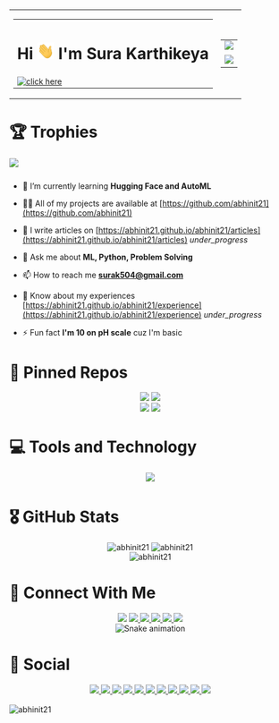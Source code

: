 ###

<table align="center">
  <tr>
    <td align="center">
      <table>
        <tr align="center"><td>
          <h1>
            Hi <img src="https://raw.githubusercontent.com/abhinit21/abhinit21/main/emojis/wave.gif" width="30" height="30" /> I'm Sura Karthikeya
          </h1>
        </td></tr>
        <tr><td>
          <a href="https://leetcode.com/abhinit21/" >
             <img alt="click here" width="475em" src="https://leetcard.jacoblin.cool/abhinit21?ext=heatmap" />
          </a>
        </td></tr>
      </table>
    </td>
    <td align="center">
      <table>
        <tr align="center"><td><img height="30" src="https://profile-counter.glitch.me/abhinit21/count.svg?" /></td></tr>
        <tr><td>
          <a href="https://stackoverflow.com/users/13334778/abhinit21" >
            <img width="240em" src="https://github-readme-stackoverflow.vercel.app/?userID=13334778&theme=dark" />
          </a>
        </td></tr>
      </table>
    </td>
  </tr>
</table>

###

<h1 align="left">
    🏆 Trophies
</h1>

<div>
  <img src="https://github-profile-trophy.vercel.app/?username=abhinit21&theme=onedark&no-frame=true&no-bg=false&column=7&margin-w=15" />
</div>

###

- 🌱 I’m currently learning **Hugging Face and AutoML**

- 👨‍💻 All of my projects are available at [https://github.com/abhinit21](https://github.com/abhinit21)

- 📝 I write articles on [https://abhinit21.github.io/abhinit21/articles](https://abhinit21.github.io/abhinit21/articles) _under_progress_

- 💬 Ask me about **ML, Python, Problem Solving**

- 📫 How to reach me **surak504@gmail.com**

- 📄 Know about my experiences [https://abhinit21.github.io/abhinit21/experience](https://abhinit21.github.io/abhinit21/experience) _under_progress_

- ⚡ Fun fact **I'm 10 on pH scale** cuz I'm basic

###

<h1 align="left">
    🌟 Pinned Repos
</h1>

<div align="center">
  <img src="https://github-readme-stats.vercel.app/api/pin/?username=abhinit21&repo=abhinit21&theme=onedark" />
  <img src="https://github-readme-stats.vercel.app/api/pin/?username=abhinit21&repo=abhinit21&theme=onedark" />
</div>

<div align="center">
  <img src="https://github-readme-stats.vercel.app/api/pin/?username=abhinit21&repo=face-mask-classify&theme=onedark" />
  <img src="https://github-readme-stats.vercel.app/api/pin/?username=abhinit21&repo=eShop-capstone&theme=onedark" />
</div>

###

<h1 align="left">
    💻 Tools and Technology
</h1>

<div align="center">
  <img src="https://skillicons.dev/icons?i=all&theme=dark">
</div>

###

<h1 align="left">
    🎖️ GitHub Stats
</h1>

<div align="center">
  <img
    alt="abhinit21"
    src="https://github-readme-stats.vercel.app/api/top-langs/?username=abhinit21&theme=onedark&hide_border=false&include_all_commits=true&count_private=true&layout=compact" />
  <img
    alt="abhinit21" height="165em"
    src="https://github-readme-stats.vercel.app/api?username=abhinit21&theme=onedark&hide_border=false&include_all_commits=true&count_private=true" />
</div>

<div align="center">
  <img
    alt="abhinit21" height="165em"
    src="https://github-readme-streak-stats.herokuapp.com/?user=abhinit21&theme=onedark&hide_border=false" />
</div>

###

<h1 align="left">
    👋 Connect With Me
</h1>

<div align="center">
  <img src="https://dcbadge.vercel.app/api/shield/757504251617345626?theme=discord-inverted" height="35" />
  <a href="https://www.linkedin.com/in/karthikeya-sura-631758191/">
    <img src="https://img.shields.io/badge/LinkedIn-0077B5?style=for-the-badge&logo=linkedin&logoColor=white" height="35" />
  </a>
  <a href="https://twitter.com/_Karthikeya">
    <img src="https://img.shields.io/badge/Twitter-1DA1F2?style=for-the-badge&logo=twitter&logoColor=white" height="35" />
  </a>
  <a href="#">
    <img src="https://img.shields.io/badge/fiverr-1DBF73?style=for-the-badge&logo=fiverr&logoColor=white" height="35" />
  </a>
  <a href="#">
    <img src="https://img.shields.io/badge/Freelancer-29B2FE?style=for-the-badge&logo=Freelancer&logoColor=white" height="35" />
  </a>
  <a href="https://t.me/abhinit21">
    <img src="https://img.shields.io/badge/Telegram-2CA5E0?style=for-the-badge&logo=telegram&logoColor=white" height="35" />
  </a>
</div>

<div align="center">
  <img alt="Snake animation" src="https://github.com/abhinit21/abhinit21/blob/output/snake.svg" />
</div>

###

<h1 align="left">
    🤝 Social
</h1>

<div align="center">
  <a href="https://stackoverflow.com/users/13334778/abhinit21">
    <img src="https://img.shields.io/badge/Stack_Overflow-FE7A16?style=for-the-badge&logo=stack-overflow&logoColor=white" height="35" />
  </a>
  <a href="https://www.kaggle.com/surakarthikeya">
    <img src="https://img.shields.io/badge/Kaggle-20BEFF?style=for-the-badge&logo=Kaggle&logoColor=white" height="35" />
  </a>
  <a href="https://www.hackerrank.com/abhinit21">
    <img src="https://img.shields.io/badge/-Hackerrank-2EC866?style=for-the-badge&logo=HackerRank&logoColor=white" height="35" />
  </a>
  <a href="https://www.codechef.com/users/abhinit21">
    <img src="https://img.shields.io/badge/Codechef-%23B92B27.svg?&style=for-the-badge&logo=Codechef&logoColor=white" height="35" />
  </a>
   <a href="">
    <img src="https://img.shields.io/badge/-Behance-blue?style=for-the-badge&logo=behance&logoColor=white" height="35" />
  </a>
  <a href="#">
    <img src="https://img.shields.io/badge/Dribbble-EA4C89?style=for-the-badge&logo=dribbble&logoColor=white" height="35" />
  </a>
  <a href="#">
    <img src="https://img.shields.io/badge/GitLab-330F63?style=for-the-badge&logo=gitlab&logoColor=white" height="35" />
  </a>
  <a href="https://www.instagram.com/surakarthikeya/">
    <img src="https://img.shields.io/badge/Instagram-E4405F?style=for-the-badge&logo=instagram&logoColor=white" height="35" />
  </a>
  <a href="#">
    <img src="https://img.shields.io/badge/Spotify-1ED760?&style=for-the-badge&logo=spotify&logoColor=white" height="35" />
  </a>
  <a href="#">
    <img src="https://img.shields.io/badge/Medium-12100E?style=for-the-badge&logo=medium&logoColor=white" height="35" />
  </a>
  <a href="https://auth.geeksforgeeks.org/user/abhinit21/">
    <img src="https://img.shields.io/badge/GeeksforGeeks-298D46?style=for-the-badge&logo=geeksforgeeks&logoColor=white" height="35" />
  </a>
</div>

<br>

<div>
  <img
    alt="abhinit21"
    src="https://activity-graph.herokuapp.com/graph?username=abhinit21&theme=github" />
</div>

###


<!-- <div align="center">
    <img
      alt="abhinit21"
      src="http://github-profile-summary-cards.vercel.app/api/cards/productive-time?username=abhinit21&theme=monokai&utcOffset=5" />
    <img 
       alt="Snake animation"
       src="https://metrics.lecoq.io/abhinit21?template=classic&base.header=0&base.activity=0&base.community=0&base.repositories=0&base.metadata=0&stars=1&base=header%2C%20activity%2C%20community%2C%20repositories%2C%20metadata&base.indepth=false&base.hireable=false&base.skip=false&stars=false&stars.limit=4&config.timezone=Asia%2FCalcutta" /> -->
</div>

<!-- 
<h3 align="left">Connect with me:</h3>
<p align="left">
<a href="https://twitter.com/_karthikeya" target="blank"><img align="center" src="https://raw.githubusercontent.com/rahuldkjain/github-profile-readme-generator/master/src/images/icons/Social/twitter.svg" alt="_karthikeya" height="30" width="40" /></a>
<a href="https://linkedin.com/in/karthikeya-sura" target="blank"><img align="center" src="https://raw.githubusercontent.com/rahuldkjain/github-profile-readme-generator/master/src/images/icons/Social/linked-in-alt.svg" alt="karthikeya-sura" height="30" width="40" /></a>
<a href="https://stackoverflow.com/users/13334778" target="blank"><img align="center" src="https://raw.githubusercontent.com/rahuldkjain/github-profile-readme-generator/master/src/images/icons/Social/stack-overflow.svg" alt="13334778" height="30" width="40" /></a>
<a href="https://kaggle.com/sura karthikeya" target="blank"><img align="center" src="https://raw.githubusercontent.com/rahuldkjain/github-profile-readme-generator/master/src/images/icons/Social/kaggle.svg" alt="sura karthikeya" height="30" width="40" /></a>
<a href="https://www.codechef.com/users/@abhinit21" target="blank"><img align="center" src="https://cdn.jsdelivr.net/npm/simple-icons@3.1.0/icons/codechef.svg" alt="@abhinit21" height="30" width="40" /></a>
<a href="https://www.hackerrank.com/abhinit21" target="blank"><img align="center" src="https://raw.githubusercontent.com/rahuldkjain/github-profile-readme-generator/master/src/images/icons/Social/hackerrank.svg" alt="abhinit21" height="30" width="40" /></a>
<a href="https://www.leetcode.com/abhinit21" target="blank"><img align="center" src="https://raw.githubusercontent.com/rahuldkjain/github-profile-readme-generator/master/src/images/icons/Social/leet-code.svg" alt="abhinit21" height="30" width="40" /></a>
<a href="https://auth.geeksforgeeks.org/user/abhinit21" target="blank"><img align="center" src="https://raw.githubusercontent.com/rahuldkjain/github-profile-readme-generator/master/src/images/icons/Social/geeks-for-geeks.svg" alt="abhinit21" height="30" width="40" /></a>
<a href="https://discord.gg/Abhinit21#1445" target="blank"><img align="center" src="https://raw.githubusercontent.com/rahuldkjain/github-profile-readme-generator/master/src/images/icons/Social/discord.svg" alt="Abhinit21#1445" height="30" width="40" /></a>
</p>

<h3 align="left">Languages and Tools:</h3>
<p align="left"> <a href="https://developer.android.com" target="_blank" rel="noreferrer"> <img src="https://raw.githubusercontent.com/devicons/devicon/master/icons/android/android-original-wordmark.svg" alt="android" width="40" height="40"/> </a> <a href="https://angular.io" target="_blank" rel="noreferrer"> <img src="https://angular.io/assets/images/logos/angular/angular.svg" alt="angular" width="40" height="40"/> </a> <a href="https://www.arduino.cc/" target="_blank" rel="noreferrer"> <img src="https://cdn.worldvectorlogo.com/logos/arduino-1.svg" alt="arduino" width="40" height="40"/> </a> <a href="https://aws.amazon.com" target="_blank" rel="noreferrer"> <img src="https://raw.githubusercontent.com/devicons/devicon/master/icons/amazonwebservices/amazonwebservices-original-wordmark.svg" alt="aws" width="40" height="40"/> </a> <a href="https://getbootstrap.com" target="_blank" rel="noreferrer"> <img src="https://raw.githubusercontent.com/devicons/devicon/master/icons/bootstrap/bootstrap-plain-wordmark.svg" alt="bootstrap" width="40" height="40"/> </a> <a href="https://www.w3schools.com/css/" target="_blank" rel="noreferrer"> <img src="https://raw.githubusercontent.com/devicons/devicon/master/icons/css3/css3-original-wordmark.svg" alt="css3" width="40" height="40"/> </a> <a href="https://dart.dev" target="_blank" rel="noreferrer"> <img src="https://www.vectorlogo.zone/logos/dartlang/dartlang-icon.svg" alt="dart" width="40" height="40"/> </a> <a href="https://www.djangoproject.com/" target="_blank" rel="noreferrer"> <img src="https://cdn.worldvectorlogo.com/logos/django.svg" alt="django" width="40" height="40"/> </a> <a href="https://www.docker.com/" target="_blank" rel="noreferrer"> <img src="https://raw.githubusercontent.com/devicons/devicon/master/icons/docker/docker-original-wordmark.svg" alt="docker" width="40" height="40"/> </a> <a href="https://expressjs.com" target="_blank" rel="noreferrer"> <img src="https://raw.githubusercontent.com/devicons/devicon/master/icons/express/express-original-wordmark.svg" alt="express" width="40" height="40"/> </a> <a href="https://firebase.google.com/" target="_blank" rel="noreferrer"> <img src="https://www.vectorlogo.zone/logos/firebase/firebase-icon.svg" alt="firebase" width="40" height="40"/> </a> <a href="https://flask.palletsprojects.com/" target="_blank" rel="noreferrer"> <img src="https://www.vectorlogo.zone/logos/pocoo_flask/pocoo_flask-icon.svg" alt="flask" width="40" height="40"/> </a> <a href="https://flutter.dev" target="_blank" rel="noreferrer"> <img src="https://www.vectorlogo.zone/logos/flutterio/flutterio-icon.svg" alt="flutter" width="40" height="40"/> </a> <a href="https://www.gatsbyjs.com/" target="_blank" rel="noreferrer"> <img src="https://www.vectorlogo.zone/logos/gatsbyjs/gatsbyjs-icon.svg" alt="gatsby" width="40" height="40"/> </a> <a href="https://cloud.google.com" target="_blank" rel="noreferrer"> <img src="https://www.vectorlogo.zone/logos/google_cloud/google_cloud-icon.svg" alt="gcp" width="40" height="40"/> </a> <a href="https://git-scm.com/" target="_blank" rel="noreferrer"> <img src="https://www.vectorlogo.zone/logos/git-scm/git-scm-icon.svg" alt="git" width="40" height="40"/> </a> <a href="https://hadoop.apache.org/" target="_blank" rel="noreferrer"> <img src="https://www.vectorlogo.zone/logos/apache_hadoop/apache_hadoop-icon.svg" alt="hadoop" width="40" height="40"/> </a> <a href="https://heroku.com" target="_blank" rel="noreferrer"> <img src="https://www.vectorlogo.zone/logos/heroku/heroku-icon.svg" alt="heroku" width="40" height="40"/> </a> <a href="https://hive.apache.org/" target="_blank" rel="noreferrer"> <img src="https://www.vectorlogo.zone/logos/apache_hive/apache_hive-icon.svg" alt="hive" width="40" height="40"/> </a> <a href="https://www.w3.org/html/" target="_blank" rel="noreferrer"> <img src="https://raw.githubusercontent.com/devicons/devicon/master/icons/html5/html5-original-wordmark.svg" alt="html5" width="40" height="40"/> </a> <a href="https://www.adobe.com/in/products/illustrator.html" target="_blank" rel="noreferrer"> <img src="https://www.vectorlogo.zone/logos/adobe_illustrator/adobe_illustrator-icon.svg" alt="illustrator" width="40" height="40"/> </a> <a href="https://www.java.com" target="_blank" rel="noreferrer"> <img src="https://raw.githubusercontent.com/devicons/devicon/master/icons/java/java-original.svg" alt="java" width="40" height="40"/> </a> <a href="https://developer.mozilla.org/en-US/docs/Web/JavaScript" target="_blank" rel="noreferrer"> <img src="https://raw.githubusercontent.com/devicons/devicon/master/icons/javascript/javascript-original.svg" alt="javascript" width="40" height="40"/> </a> <a href="https://www.jenkins.io" target="_blank" rel="noreferrer"> <img src="https://www.vectorlogo.zone/logos/jenkins/jenkins-icon.svg" alt="jenkins" width="40" height="40"/> </a> <a href="https://kotlinlang.org" target="_blank" rel="noreferrer"> <img src="https://www.vectorlogo.zone/logos/kotlinlang/kotlinlang-icon.svg" alt="kotlin" width="40" height="40"/> </a> <a href="https://kubernetes.io" target="_blank" rel="noreferrer"> <img src="https://www.vectorlogo.zone/logos/kubernetes/kubernetes-icon.svg" alt="kubernetes" width="40" height="40"/> </a> <a href="https://www.linux.org/" target="_blank" rel="noreferrer"> <img src="https://raw.githubusercontent.com/devicons/devicon/master/icons/linux/linux-original.svg" alt="linux" width="40" height="40"/> </a> <a href="https://www.mathworks.com/" target="_blank" rel="noreferrer"> <img src="https://upload.wikimedia.org/wikipedia/commons/2/21/Matlab_Logo.png" alt="matlab" width="40" height="40"/> </a> <a href="https://www.mongodb.com/" target="_blank" rel="noreferrer"> <img src="https://raw.githubusercontent.com/devicons/devicon/master/icons/mongodb/mongodb-original-wordmark.svg" alt="mongodb" width="40" height="40"/> </a> <a href="https://www.mysql.com/" target="_blank" rel="noreferrer"> <img src="https://raw.githubusercontent.com/devicons/devicon/master/icons/mysql/mysql-original-wordmark.svg" alt="mysql" width="40" height="40"/> </a> <a href="https://nodejs.org" target="_blank" rel="noreferrer"> <img src="https://raw.githubusercontent.com/devicons/devicon/master/icons/nodejs/nodejs-original-wordmark.svg" alt="nodejs" width="40" height="40"/> </a> <a href="https://opencv.org/" target="_blank" rel="noreferrer"> <img src="https://www.vectorlogo.zone/logos/opencv/opencv-icon.svg" alt="opencv" width="40" height="40"/> </a> <a href="https://pandas.pydata.org/" target="_blank" rel="noreferrer"> <img src="https://raw.githubusercontent.com/devicons/devicon/2ae2a900d2f041da66e950e4d48052658d850630/icons/pandas/pandas-original.svg" alt="pandas" width="40" height="40"/> </a> <a href="https://www.photoshop.com/en" target="_blank" rel="noreferrer"> <img src="https://raw.githubusercontent.com/devicons/devicon/master/icons/photoshop/photoshop-line.svg" alt="photoshop" width="40" height="40"/> </a> <a href="https://www.postgresql.org" target="_blank" rel="noreferrer"> <img src="https://raw.githubusercontent.com/devicons/devicon/master/icons/postgresql/postgresql-original-wordmark.svg" alt="postgresql" width="40" height="40"/> </a> <a href="https://postman.com" target="_blank" rel="noreferrer"> <img src="https://www.vectorlogo.zone/logos/getpostman/getpostman-icon.svg" alt="postman" width="40" height="40"/> </a> <a href="https://www.python.org" target="_blank" rel="noreferrer"> <img src="https://raw.githubusercontent.com/devicons/devicon/master/icons/python/python-original.svg" alt="python" width="40" height="40"/> </a> <a href="https://pytorch.org/" target="_blank" rel="noreferrer"> <img src="https://www.vectorlogo.zone/logos/pytorch/pytorch-icon.svg" alt="pytorch" width="40" height="40"/> </a> <a href="https://reactjs.org/" target="_blank" rel="noreferrer"> <img src="https://raw.githubusercontent.com/devicons/devicon/master/icons/react/react-original-wordmark.svg" alt="react" width="40" height="40"/> </a> <a href="https://reactnative.dev/" target="_blank" rel="noreferrer"> <img src="https://reactnative.dev/img/header_logo.svg" alt="reactnative" width="40" height="40"/> </a> <a href="https://scikit-learn.org/" target="_blank" rel="noreferrer"> <img src="https://upload.wikimedia.org/wikipedia/commons/0/05/Scikit_learn_logo_small.svg" alt="scikit_learn" width="40" height="40"/> </a> <a href="https://seaborn.pydata.org/" target="_blank" rel="noreferrer"> <img src="https://seaborn.pydata.org/_images/logo-mark-lightbg.svg" alt="seaborn" width="40" height="40"/> </a> <a href="https://www.selenium.dev" target="_blank" rel="noreferrer"> <img src="https://raw.githubusercontent.com/detain/svg-logos/780f25886640cef088af994181646db2f6b1a3f8/svg/selenium-logo.svg" alt="selenium" width="40" height="40"/> </a> <a href="https://developer.apple.com/swift/" target="_blank" rel="noreferrer"> <img src="https://raw.githubusercontent.com/devicons/devicon/master/icons/swift/swift-original.svg" alt="swift" width="40" height="40"/> </a> <a href="https://www.tensorflow.org" target="_blank" rel="noreferrer"> <img src="https://www.vectorlogo.zone/logos/tensorflow/tensorflow-icon.svg" alt="tensorflow" width="40" height="40"/> </a> <a href="https://www.adobe.com/products/xd.html" target="_blank" rel="noreferrer"> <img src="https://cdn.worldvectorlogo.com/logos/adobe-xd.svg" alt="xd" width="40" height="40"/> </a> </p>

<a href="https://git.io/typing-svg"><img src="https://readme-typing-svg.demolab.com?font=Fira+Code&pause=1000&width=435&lines=Data+Science;Machine+Learning" alt="Typing SVG" /></a>


[![](https://raw.githubusercontent.com/vn7n24fzkq/github-profile-summary-cards-example/master/profile-summary-card-output/monokai/0-profile-details.svg)](https://github.com/vn7n24fzkq/github-profile-summary-cards)
[![](https://raw.githubusercontent.com/vn7n24fzkq/github-profile-summary-cards-example/master/profile-summary-card-output/monokai/1-repos-per-language.svg)](https://github.com/vn7n24fzkq/github-profile-summary-cards) [![](https://raw.githubusercontent.com/vn7n24fzkq/github-profile-summary-cards-example/master/profile-summary-card-output/monokai/2-most-commit-language.svg)](https://github.com/vn7n24fzkq/github-profile-summary-cards)
[![](https://raw.githubusercontent.com/vn7n24fzkq/github-profile-summary-cards-example/master/profile-summary-card-output/monokai/3-stats.svg)](https://github.com/vn7n24fzkq/github-profile-summary-cards) [![](https://raw.githubusercontent.com/vn7n24fzkq/github-profile-summary-cards-example/master/profile-summary-card-output/monokai/4-productive-time.svg)](https://github.com/vn7n24fzkq/github-profile-summary-cards)

[![GitHub WidgetBox](https://github-widgetbox.vercel.app/api/profile?username=abhinit21&data=followers,repositories,stars,commits)](https://github.com/Jurredr/github-widgetbox)
 -->
